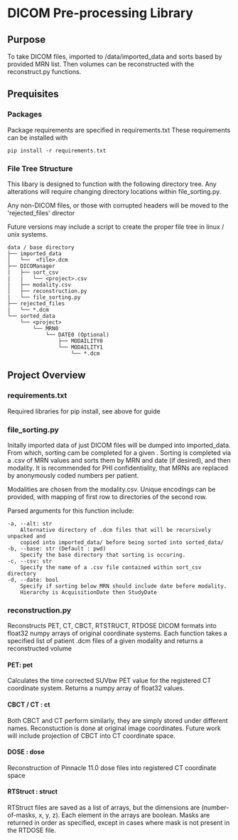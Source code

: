 # DICOM Pre-processing Library

## Purpose
To take DICOM files, imported to /data/imported_data and sorts based by provided
MRN list. Then volumes can be reconstructed with the reconstruct.py functions.

## Prequisites
### Packages
Package requirements are specified in requirements.txt
These requirements can be installed with
```
pip install -r requirements.txt
```

### File Tree Structure
This libary is designed to function with the following directory tree. Any
alterations will require changing directory locations within file_sorting.py.

Any non-DICOM files, or those with corrupted headers will be moved to the
'rejected_files' director

Future versions may include a script to create the proper file tree in
linux / unix systems.

```
data / base directory
├── imported_data
│   └──  <file>.dcm
├── DICOManager
|   ├── sort_csv
|   |   └── <project>.csv
│   ├── modality.csv
│   ├── reconstruction.py
|   └── file_sorting.py
├── rejected_files
|   └── *.dcm
└── sorted_data
    └── <project>
        └── MRN0
            └── DATE0 (Optional)
                ├── MODAILITY0
                └── MODAILITY1
                    └── *.dcm
 ```

## Project Overview
### requirements.txt
Required libraries for pip install, see above for guide

### file_sorting.py
Initally imported data of just DICOM files will be dumped into imported_data.
From which, sorting cam be completed for a given <project>. Sorting is completed
via a <project>.csv of MRN values and sorts them by MRN and date (if desired),
and then modality. It is recommended for PHI confidentiality, that MRNs are
replaced by anonymously coded numbers per patient.

Modalities are chosen from the modality.csv. Unique encodings can be provided,
with mapping of first row to directories of the second row.

Parsed arguments for this function include:
```
-a, --alt: str
    Alternative directory of .dcm files that will be recursively unpacked and
    copied into imported_data/ before being sorted into sorted_data/
-b, --base: str (Default : pwd)
    Specify the base directory that sorting is occuring.  
-c, --csv: str
    Specify the name of a .csv file contained within sort_csv directory
-d, --date: bool
    Specify if sorting below MRN should include date before modality.
    Hierarchy is AcquisitionDate then StudyDate
```
### reconstruction.py
Reconstructs PET, CT, CBCT, RTSTRUCT, RTDOSE DICOM formats into float32 numpy
arrays of original coordinate systems. Each function takes a specified list of
patient .dcm files of a given modality and returns a reconstructed volume

#### PET: pet
Calculates the time corrected SUVbw PET value for the registered CT coordinate
system. Returns a numpy array of float32 values.

#### CBCT / CT : ct
Both CBCT and CT perform similarly, they are simply stored under different names.
Reconstuction is done at original image coordinates. Future work will include
projection of CBCT into CT coordinate space.

#### DOSE : dose
Reconstruction of Pinnacle 11.0 dose files into registered CT coordinate space

#### RTStruct : struct
RTStruct files are saved as a list of arrays, but the dimensions are
(number-of-masks, x, y, z). Each element in the arrays are boolean. Masks are
returned in order as specified, except in cases where mask is not present in
the RTDOSE file.
